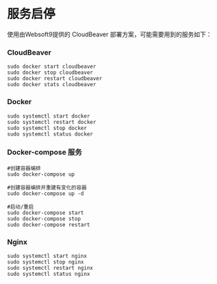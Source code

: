 # 服务启停

使用由Websoft9提供的 CloudBeaver 部署方案，可能需要用到的服务如下：

### CloudBeaver

```shell
sudo docker start cloudbeaver
sudo docker stop cloudbeaver
sudo docker restart cloudbeaver
sudo docker stats cloudbeaver
```

### Docker

```shell
sudo systemctl start docker
sudo systemctl restart docker
sudo systemctl stop docker
sudo systemctl status docker
```

### Docker-compose 服务

```
#创建容器编排
sudo docker-compose up

#创建容器编排并重建有变化的容器
sudo docker-compose up -d

#启动/重启
sudo docker-compose start
sudo docker-compose stop
sudo docker-compose restart
```

### Nginx

```shell
sudo systemctl start nginx
sudo systemctl stop nginx
sudo systemctl restart nginx
sudo systemctl status nginx
```